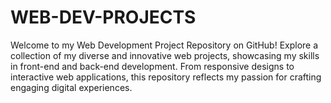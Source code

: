 # WEB-DEV-PROJECTS

Welcome to my Web Development Project Repository on GitHub! Explore a collection of my diverse and innovative web projects, showcasing my skills in front-end and back-end development. From responsive designs to interactive web applications, this repository reflects my passion for crafting engaging digital experiences.
